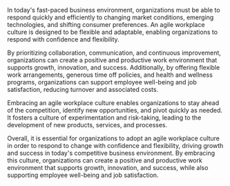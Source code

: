 
In today's fast-paced business environment, organizations must be able to respond quickly and efficiently to changing market conditions, emerging technologies, and shifting consumer preferences. An agile workplace culture is designed to be flexible and adaptable, enabling organizations to respond with confidence and flexibility.

By prioritizing collaboration, communication, and continuous improvement, organizations can create a positive and productive work environment that supports growth, innovation, and success. Additionally, by offering flexible work arrangements, generous time off policies, and health and wellness programs, organizations can support employee well-being and job satisfaction, reducing turnover and associated costs.

Embracing an agile workplace culture enables organizations to stay ahead of the competition, identify new opportunities, and pivot quickly as needed. It fosters a culture of experimentation and risk-taking, leading to the development of new products, services, and processes.

Overall, it is essential for organizations to adopt an agile workplace culture in order to respond to change with confidence and flexibility, driving growth and success in today's competitive business environment. By embracing this culture, organizations can create a positive and productive work environment that supports growth, innovation, and success, while also supporting employee well-being and job satisfaction.
